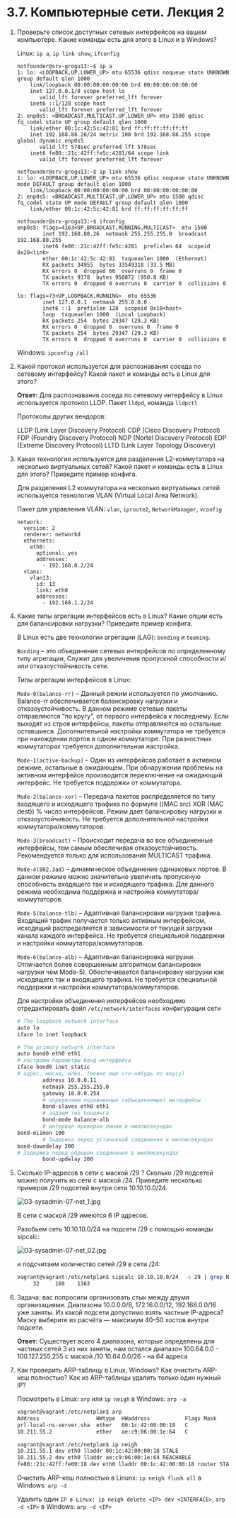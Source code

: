 # 3.7. Компьютерные сети. Лекция 2

1. Проверьте список доступных сетевых интерфейсов на вашем компьютере. Какие команды есть для этого в Linux и в Windows?

   Linux: `ip a`, `ip link show`, `ifconfig`

   ```
   notfounder@srv-grogu13:~$ ip a
   1: lo: <LOOPBACK,UP,LOWER_UP> mtu 65536 qdisc noqueue state UNKNOWN group default qlen 1000
       link/loopback 00:00:00:00:00:00 brd 00:00:00:00:00:00
       inet 127.0.0.1/8 scope host lo
          valid_lft forever preferred_lft forever
       inet6 ::1/128 scope host
          valid_lft forever preferred_lft forever
   2: enp0s5: <BROADCAST,MULTICAST,UP,LOWER_UP> mtu 1500 qdisc fq_codel state UP group default qlen 1000
       link/ether 00:1c:42:5c:42:81 brd ff:ff:ff:ff:ff:ff
       inet 192.168.88.26/24 metric 100 brd 192.168.88.255 scope global dynamic enp0s5
          valid_lft 578sec preferred_lft 578sec
       inet6 fe80::21c:42ff:fe5c:4281/64 scope link
          valid_lft forever preferred_lft forever
   ```

   ```
   notfounder@srv-grogu13:~$ ip link show
   1: lo: <LOOPBACK,UP,LOWER_UP> mtu 65536 qdisc noqueue state UNKNOWN mode DEFAULT group default qlen 1000
       link/loopback 00:00:00:00:00:00 brd 00:00:00:00:00:00
   2: enp0s5: <BROADCAST,MULTICAST,UP,LOWER_UP> mtu 1500 qdisc fq_codel state UP mode DEFAULT group default qlen 1000
       link/ether 00:1c:42:5c:42:81 brd ff:ff:ff:ff:ff:ff
   ```

   ```
   notfounder@srv-grogu13:~$ ifconfig
   enp0s5: flags=4163<UP,BROADCAST,RUNNING,MULTICAST>  mtu 1500
           inet 192.168.88.26  netmask 255.255.255.0  broadcast 192.168.88.255
           inet6 fe80::21c:42ff:fe5c:4281  prefixlen 64  scopeid 0x20<link>
           ether 00:1c:42:5c:42:81  txqueuelen 1000  (Ethernet)
           RX packets 34955  bytes 33549318 (33.5 MB)
           RX errors 0  dropped 66  overruns 0  frame 0
           TX packets 9378  bytes 950872 (950.8 KB)
           TX errors 0  dropped 0 overruns 0  carrier 0  collisions 0
   
   lo: flags=73<UP,LOOPBACK,RUNNING>  mtu 65536
           inet 127.0.0.1  netmask 255.0.0.0
           inet6 ::1  prefixlen 128  scopeid 0x10<host>
           loop  txqueuelen 1000  (Local Loopback)
           RX packets 254  bytes 29347 (29.3 KB)
           RX errors 0  dropped 0  overruns 0  frame 0
           TX packets 254  bytes 29347 (29.3 KB)
           TX errors 0  dropped 0 overruns 0  carrier 0  collisions 0
   ```

   Windows: `ipconfig /all`

2. Какой протокол используется для распознавания соседа по сетевому интерфейсу? Какой пакет и команды есть в Linux для этого?

   **Ответ:** Для распознавания соседа по сетевому интерфейсу в Linux используется протокол LLDP. Пакет `lldpd`, команда `lldpctl`

   Протоколы других вендоров:

   LLDP (Link Layer Discovery Protocol)
   CDP (Cisco Discovery Protocol)
   FDP (Foundry Discovery Protocol)
   NDP (Nortel Discovery Protocol)
   EDP (Extreme Discovery Protocol)
   LLTD (Link Layer Topology Discovery)

3. Какая технология используется для разделения L2-коммутатора на несколько виртуальных сетей? Какой пакет и команды есть в Linux для этого? Приведите пример конфига.

   Для разделения L2 коммутатора на несколько виртуальных сетей используется технология VLAN (Virtual Local Area Network).

   Пакет для управления VLAN: `vlan`, `iproute2`, `NetworkManager`, `vconfig`

   ```
   network:
     version: 2
     renderer: networkd
     ethernets:
       eth0:
         optional: yes
         addresses: 
           - 192.168.0.2/24
     vlans:
       vlan13:
         id: 13
         link: eth0 
         addresses:
           - 192.168.1.2/24
   ```

4. Какие типы агрегации интерфейсов есть в Linux? Какие опции есть для балансировки нагрузки? Приведите пример конфига.

   В Linux есть две технологии агрегации (LAG): `bonding` и `teaming`.

   `Bonding` – это объединение сетевых интерфейсов по определенному типу агрегации, Служит для увеличения пропускной способности и/или отказоустойчивость сети.

   Типы агрегации интерфейсов в Linux:

   `Mode-0(balance-rr)` – Данный режим используется по умолчанию. Balance-rr обеспечивается балансировку нагрузки и отказоустойчивость. В данном режиме сетевые пакеты отправляются “по кругу”, от первого интерфейса к последнему. Если выходят из строя интерфейсы, пакеты отправляются на остальные оставшиеся. Дополнительной настройки коммутатора не требуется при нахождении портов в одном коммутаторе. При разностных коммутаторах требуется дополнительная настройка.

   `Mode-1(active-backup)` – Один из интерфейсов работает в активном режиме, остальные в ожидающем. При обнаружении проблемы на активном интерфейсе производится переключение на ожидающий интерфейс. Не требуется поддержки от коммутатора.

   `Mode-2(balance-xor)` – Передача пакетов распределяется по типу входящего и исходящего трафика по формуле ((MAC src) XOR (MAC dest)) % число интерфейсов. Режим дает балансировку нагрузки и отказоустойчивость. Не требуется дополнительной настройки коммутатора/коммутаторов.

   `Mode-3(broadcast)` – Происходит передача во все объединенные интерфейсы, тем самым обеспечивая отказоустойчивость. Рекомендуется только для использования MULTICAST трафика.

   `Mode-4(802.3ad)` – динамическое объединение одинаковых портов. В данном режиме можно значительно увеличить пропускную способность входящего так и исходящего трафика. Для данного режима необходима поддержка и настройка коммутатора/коммутаторов.

   `Mode-5(balance-tlb)` – Адаптивная балансировки нагрузки трафика. Входящий трафик получается только активным интерфейсом, исходящий распределяется в зависимости от текущей загрузки канала каждого интерфейса. Не требуется специальной поддержки и настройки коммутатора/коммутаторов.

   `Mode-6(balance-alb)` – Адаптивная балансировка нагрузки. Отличается более совершенным алгоритмом балансировки нагрузки чем Mode-5). Обеспечивается балансировку нагрузки как исходящего так и входящего трафика. Не требуется специальной поддержки и настройки коммутатора/коммутаторов.

   Для настройки объединения интерфейсов необходимо отредактировать файл `/etc/network/interfaces` конфигурации сети

   ```sh
   # The loopback network interface
   auto lo
   iface lo inet loopback
   
   # The primary network interface
   auto bond0 eth0 eth1
   # настроим параметры бонд-интерфейса
   iface bond0 inet static
   # адрес, маска, шлюз. (можно еще что-нибудь по вкусу)
           address 10.0.0.11
           netmask 255.255.255.0
           gateway 10.0.0.254
           # определяем подчиненные (объединяемые) интерфейсы
           bond-slaves eth0 eth1
           # задаем тип бондинга
           bond-mode balance-alb
           # интервал проверки линии в миллисекундах
   bond-miimon 100
           # Задержка перед установкой соединения в миллисекундах
   bond-downdelay 200
   # Задержка перед обрывом соединения в миллисекундах
           bond-updelay 200
   ```

5. Сколько IP-адресов в сети с маской /29 ? Сколько /29 подсетей можно получить из сети с маской /24. Приведите несколько примеров /29 подсетей внутри сети 10.10.10.0/24.

   ![03-sysadmin-07-net_1.jpg](https://github.com/notfounder/devops-netology/blob/main/img/03-sysadmin-07-net_1.jpg?raw=true)

   В сети c маской /29 имеются 6 IP адресов.

   Разобьем сеть 10.10.10.0/24 на подсети /29 с помощью команды sipcalc:

   ![03-sysadmin-07-net_02.jpg](https://github.com/notfounder/devops-netology/blob/main/img/03-sysadmin-07-net_02.jpg?raw=true)

   и подсчитаем количество сетей /29 в сети /24:

   ```sh
   vagrant@vagrant:/etc/netplan$ sipcalc 10.10.10.0/24  -s 29 | grep Network | wc
        32     160    1363
   ```

6. Задача: вас попросили организовать стык между двумя организациями. Диапазоны 10.0.0.0/8, 172.16.0.0/12, 192.168.0.0/16 уже заняты. Из какой подсети допустимо взять частные IP-адреса? Маску выберите из расчёта — максимум 40–50 хостов внутри подсети.

   **Ответ:** Существует всего 4 диапазона, которые определены для частных сетей 3 из них заняты, нам остался диапазон 100.64.0.0 - 100.127.255.255 с маской /10
   10.64.0.0/26 - на 64 адреса

7. Как проверить ARP-таблицу в Linux, Windows? Как очистить ARP-кеш полностью? Как из ARP-таблицы удалить только один нужный IP?

   Посмотреть в Linux: `arp` или `ip neigh` в Windows: `arp -a`

   ```sh
   vagrant@vagrant:/etc/netplan$ arp
   Address                  HWtype  HWaddress           Flags Mask            Iface
   prl-local-ns-server.sha  ether   00:1c:42:00:00:18   C                     eth0
   10.211.55.2              ether   ae:c9:06:00:1e:64   C                     eth0
   
   vagrant@vagrant:/etc/netplan$ ip neigh
   10.211.55.1 dev eth0 lladdr 00:1c:42:00:00:18 STALE
   10.211.55.2 dev eth0 lladdr ae:c9:06:00:1e:64 REACHABLE
   fe80::21c:42ff:fe00:18 dev eth0 lladdr 00:1c:42:00:00:18 router STALE
   ```

   Очистить ARP-кеш полностью в Linunx: `ip neigh flush all` в Windows: `arp -d `

   Удалить один `IP в Linux: ip neigh delete <IP> dev <INTERFACE>`, `arp -d <IP>` в Windows: `arp -d <IP>`

   
